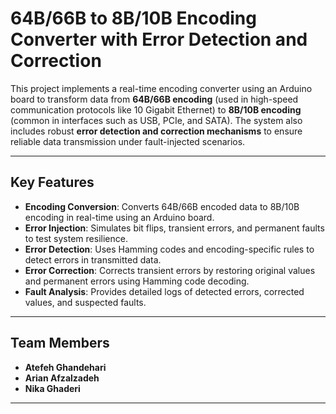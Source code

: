 # **64B/66B to 8B/10B Encoding Converter with Error Detection and Correction**

This project implements a real-time encoding converter using an Arduino board to transform data from **64B/66B encoding** (used in high-speed communication protocols like 10 Gigabit Ethernet) to **8B/10B encoding** (common in interfaces such as USB, PCIe, and SATA). The system also includes robust **error detection and correction mechanisms** to ensure reliable data transmission under fault-injected scenarios.

---

## **Key Features**
- **Encoding Conversion**: Converts 64B/66B encoded data to 8B/10B encoding in real-time using an Arduino board.
- **Error Injection**: Simulates bit flips, transient errors, and permanent faults to test system resilience.
- **Error Detection**: Uses Hamming codes and encoding-specific rules to detect errors in transmitted data.
- **Error Correction**: Corrects transient errors by restoring original values and permanent errors using Hamming code decoding.
- **Fault Analysis**: Provides detailed logs of detected errors, corrected values, and suspected faults.
---

## **Team Members**
- **Atefeh Ghandehari**
- **Arian Afzalzadeh**
- **Nika Ghaderi**

---
